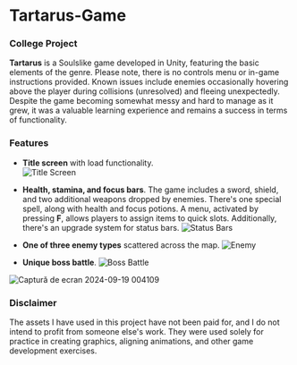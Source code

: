
# Tartarus-Game

### College Project

**Tartarus** is a Soulslike game developed in Unity, featuring the basic elements of the genre. Please note, there is no controls menu or in-game instructions provided. Known issues include enemies occasionally hovering above the player during collisions (unresolved) and fleeing unexpectedly. Despite the game becoming somewhat messy and hard to manage as it grew, it was a valuable learning experience and remains a success in terms of functionality.

### Features
- **Title screen** with load functionality.  
![Title Screen](https://github.com/user-attachments/assets/13acbdb0-7704-4894-a5c9-d5c288957f47)

- **Health, stamina, and focus bars**. The game includes a sword, shield, and two additional weapons dropped by enemies. There's one special spell, along with health and focus potions. A menu, activated by pressing **F**, allows players to assign items to quick slots. Additionally, there's an upgrade system for status bars.
![Status Bars](https://github.com/user-attachments/assets/d57926e3-ff27-44f2-97df-48b198dca537)

- **One of three enemy types** scattered across the map.
![Enemy](https://github.com/user-attachments/assets/99351957-aa7b-4f54-8eed-423478d4f9f6)

- **Unique boss battle**.
![Boss Battle](https://github.com/user-attachments/assets/f8c8fde7-fe6c-4d9b-8fb2-9014bc086945)

![Captură de ecran 2024-09-19 004109](https://github.com/user-attachments/assets/84b58ccf-2078-4dc2-8c93-ace2ae1def07)
### Disclaimer

The assets I have used in this project have not been paid for, and I do not intend to profit from someone else's work. They were used solely for practice in creating graphics, aligning animations, and other game development exercises.
